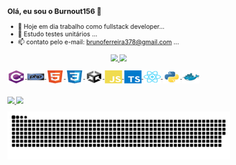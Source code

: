 ### Olá, eu sou o Burnout156 👋

- 🔭 Hoje em dia trabalho como fullstack developer...
- 🌱 Estudo testes unitários ...
- 📫 contato pelo e-mail: brunoferreira378@gmail.com ...

<div align="center">
  <a href="https://github.com/Burnout156">
  <img height="180em" src="https://github-readme-stats.vercel.app/api?username=Burnout156&show_icons=true&theme=github_dark&include_all_commits=true&count_private=true"/>
  <img height="180em" src="https://github-readme-stats.vercel.app/api/top-langs/?username=Burnout156&layout=compact&langs_count=7&theme=github_dark"/>
</div>
  
<div style="display: inline_block"><br>
  <img align="center" alt="Bruno-Csharp" height="30" width="40" src="https://raw.githubusercontent.com/devicons/devicon/master/icons/csharp/csharp-original.svg">
  <img align="center" alt="Bruno-PHP" height="30" width="40" src="https://github.com/devicons/devicon/blob/master/icons/php/php-original.svg">
  <img align="center" alt="Bruno-HTML" height="30" width="40" src="https://raw.githubusercontent.com/devicons/devicon/master/icons/html5/html5-original.svg">
  <img align="center" alt="Bruno-CSS" height="30" width="40" src="https://raw.githubusercontent.com/devicons/devicon/master/icons/css3/css3-original.svg">
  <img align="center" alt="Bruno-Unity" height="30" width="40" src="https://github.com/devicons/devicon/blob/master/icons/unity/unity-original.svg">
  <img align="center" alt="Bruno-Js" height="30" width="40" src="https://raw.githubusercontent.com/devicons/devicon/master/icons/javascript/javascript-plain.svg">
  <img align="center" alt="Bruno-Ts" height="30" width="40" src="https://raw.githubusercontent.com/devicons/devicon/master/icons/typescript/typescript-plain.svg">
  <img align="center" alt="Bruno-React" height="30" width="40" src="https://raw.githubusercontent.com/devicons/devicon/master/icons/react/react-original.svg">
  <img align="center" alt="Bruno-Python" height="30" width="40" src="https://raw.githubusercontent.com/devicons/devicon/master/icons/python/python-original.svg">
  <img align="center" alt="Bruno-Docker" height="30" width="40" src="https://github.com/devicons/devicon/blob/master/icons/docker/docker-original.svg">         
</div>
  
  <!--referencia: https://github.com/devicons/devicon/tree/master/icons -->
  
  
  ##
  
  
<div>
    <a href = "mailto:brunoferreira378@gmail.com"><img src="https://img.shields.io/badge/-Gmail-%23333?style=for-the-badge&logo=gmail&logoColor=white" target="_blank">     </a>
    <a href="https://www.linkedin.com/in/bruno-ferreira15" target="_blank"><img src="https://img.shields.io/badge/-LinkedIn-%230077B5?style=for-the-badge&logo=linkedin&logoColor=white" target="_blank">
    </a> 
</div>
  
  ![Snake animation](https://github.com/Burnout156/Burnout156/blob/output/github-contribution-grid-snake.svg)

